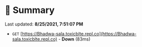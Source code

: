 # 📖 Summary
Last updated: **8/25/2021, 7:51:07 PM**

- `GET` [https://Bhadwa-sala.toxicblte.repl.co](https://Bhadwa-sala.toxicblte.repl.co) - **Down** (83ms)
